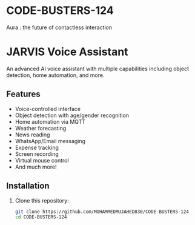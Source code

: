 # CODE-BUSTERS-124
Aura : the future of contactless interaction
# JARVIS Voice Assistant

An advanced AI voice assistant with multiple capabilities including object detection, home automation, and more.

## Features

- Voice-controlled interface
- Object detection with age/gender recognition
- Home automation via MQTT
- Weather forecasting
- News reading
- WhatsApp/Email messaging
- Expense tracking
- Screen recording
- Virtual mouse control
- And much more!

## Installation

1. Clone this repository:
   ```bash
   git clone https://github.com/MOHAMMEDMUJAHED830/CODE-BUSTERS-124
   cd CODE-BUSTERS-124
